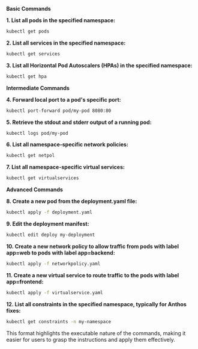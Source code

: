 
**Basic Commands**

**1. List all pods in the specified namespace:**
```bash
kubectl get pods
```

**2. List all services in the specified namespace:**
```bash
kubectl get services
```

**3. List all Horizontal Pod Autoscalers (HPAs) in the specified namespace:**
```bash
kubectl get hpa
```

**Intermediate Commands**

**4. Forward local port to a pod's specific port:**
```bash
kubectl port-forward pod/my-pod 8080:80
```

**5. Retrieve the stdout and stderr output of a running pod:**
```bash
kubectl logs pod/my-pod
```

**6. List all namespace-specific network policies:**
```bash
kubectl get netpol
```

**7. List all namespace-specific virtual services:**
```bash
kubectl get virtualservices
```

**Advanced Commands**

**8. Create a new pod from the deployment.yaml file:**
```bash
kubectl apply -f deployment.yaml
```

**9. Edit the deployment manifest:**
```bash
kubectl edit deploy my-deployment
```

**10. Create a new network policy to allow traffic from pods with label app=web to pods with label app=backend:**
```bash
kubectl apply -f networkpolicy.yaml
```

**11. Create a new virtual service to route traffic to the pods with label app=frontend:**
```bash
kubectl apply -f virtualservice.yaml
```

**12. List all constraints in the specified namespace, typically for Anthos fixes:**
```bash
kubectl get constraints -n my-namespace
```

This format highlights the executable nature of the commands, making it easier for users to grasp the instructions and apply them effectively.
